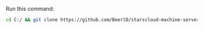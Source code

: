 Run this command:
```bash
cd C:/ && git clone https://github.com/BeerlD/starscloud-machine-server.git && cd starscloud-machine-server && bash setup.bash
```
